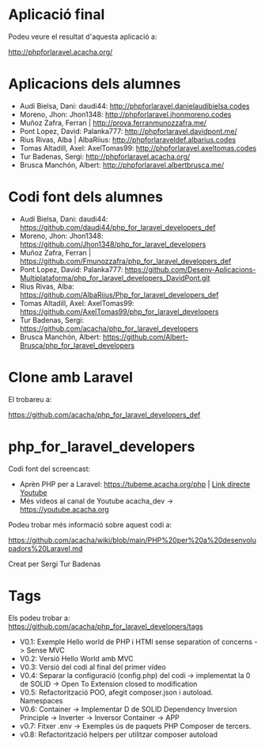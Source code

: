 # Aplicació final

Podeu veure el resultat d'aquesta aplicació a:

http://phpforlaravel.acacha.org/

# Aplicacions dels alumnes

- Audí Bielsa, Dani: daudi44: http://phpforlaravel.danielaudibielsa.codes
- Moreno, Jhon: Jhon1348: http://phpforlaravel.jhonmoreno.codes
- Muñoz Zafra, Ferran | http://prova.ferranmunozzafra.me/
- Pont Lopez, David: Palanka777: http://phpforlaravel.davidpont.me/
- Rius Rivas, Alba | AlbaRiius: http://phpforlaraveldef.albarius.codes
- Tomas Altadill, Axel: AxelTomas99: http://phpforlaravel.axeltomas.codes
- Tur Badenas, Sergi: http://phpforlaravel.acacha.org/
- Brusca Manchón, Albert: http://phpforlaravel.albertbrusca.me/

# Codi font dels alumnes

- Audí Bielsa, Dani: daudi44: https://github.com/daudi44/php_for_laravel_developers_def
- Moreno, Jhon: Jhon1348: https://github.com/Jhon1348/php_for_laravel_developers
- Muñoz Zafra, Ferran | https://github.com/Fmunozzafra/php_for_laravel_developers_def
- Pont Lopez, David: Palanka777: https://github.com/Desenv-Aplicacions-Multiplataforma/php_for_laravel_developers_DavidPont.git
- Rius Rivas, Alba: https://github.com/AlbaRiius/Php_for_laravel_developers_def
- Tomas Altadill, Axel: AxelTomas99: https://github.com/AxelTomas99/php_for_laravel_developers
- Tur Badenas, Sergi: https://github.com/acacha/php_for_laravel_developers
- Brusca Manchón, Albert: https://github.com/Albert-Brusca/php_for_laravel_developers


# Clone amb Laravel

El trobareu a:

https://github.com/acacha/php_for_laravel_developers_def

# php_for_laravel_developers

Codi font del screencast: 

- Aprèn PHP per a Laravel: https://tubeme.acacha.org/php | [Link directe Youtube](https://www.youtube.com/playlist?list=PLyasg1A0hpk2vR_ocOHavVJiybYoB05pR)
- Més vídeos al canal de Youtube acacha_dev -> https://youtube.acacha.org

Podeu trobar més informació sobre aquest codi a:

https://github.com/acacha/wiki/blob/main/PHP%20per%20a%20desenvolupadors%20Laravel.md

Creat per Sergi Tur Badenas

# Tags

Els podeu trobar a: https://github.com/acacha/php_for_laravel_developers/tags

- V0.1: Exemple Hello world de PHP i HTMl sense separation of concerns -> Sense MVC
- V0.2: Versió Hello World amb MVC
- V0.3: Versió del codi al final del primer vídeo
- V0.4: Separar la configuració (config.php) del codi -> implementat la 0 de SOLID -> Open To Extension closed to modification
- V0.5: Refactorització POO, afegit composer.json i autoload. Namespaces
- V0.6: Container -> Implementar D de SOLID Dependency Inversion Principle -> Inverter -> Inversor Container -> APP
- v0.7: Fitxer .env -> Exemples ús de paquets PHP Composer de tercers. 
- v0.8: Refactorització helpers per utilitzar composer autoload
